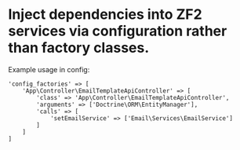 Inject dependencies into ZF2 services via configuration rather than factory classes.
======
Example usage in config:

```
'config_factories' => [
    'App\Controller\EmailTemplateApiController' => [
        'class' => 'App\Controller\EmailTemplateApiController',
        'arguments' => ['Doctrine\ORM\EntityManager'],
        'calls' => [
            'setEmailService' => ['Email\Services\EmailService']
        ]
    ]
]
```
